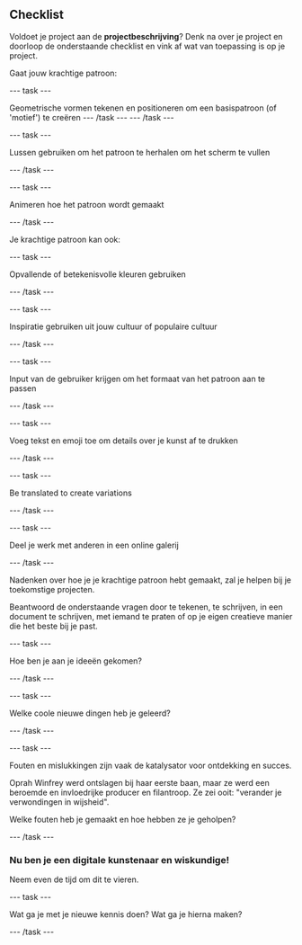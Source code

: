 ## Checklist

Voldoet je project aan de **projectbeschrijving**? Denk na over je project en doorloop de onderstaande checklist en vink af wat van toepassing is op je project.

Gaat jouw krachtige patroon:

--- task ---

Geometrische vormen tekenen en positioneren om een basispatroon (of 'motief') te creëren --- /task --- --- /task ---

--- task ---

Lussen gebruiken om het patroon te herhalen om het scherm te vullen

--- /task ---

--- task ---

Animeren hoe het patroon wordt gemaakt

--- /task ---

Je krachtige patroon kan ook:

--- task ---

Opvallende of betekenisvolle kleuren gebruiken

--- /task ---

--- task ---

Inspiratie gebruiken uit jouw cultuur of populaire cultuur

--- /task ---

--- task ---

Input van de gebruiker krijgen om het formaat van het patroon aan te passen

--- /task ---

--- task ---

Voeg tekst en emoji toe om details over je kunst af te drukken

--- /task ---

--- task ---

Be translated to create variations

--- /task ---


--- task ---

Deel je werk met anderen in een online galerij

--- /task ---

Nadenken over hoe je je krachtige patroon hebt gemaakt, zal je helpen bij je toekomstige projecten.

Beantwoord de onderstaande vragen door te tekenen, te schrijven, in een document te schrijven, met iemand te praten of op je eigen creatieve manier die het beste bij je past.

--- task ---

Hoe ben je aan je ideeën gekomen?

--- /task ---

--- task ---

Welke coole nieuwe dingen heb je geleerd?

--- /task ---

--- task ---

Fouten en mislukkingen zijn vaak de katalysator voor ontdekking en succes.

Oprah Winfrey werd ontslagen bij haar eerste baan, maar ze werd een beroemde en invloedrijke producer en filantroop. Ze zei ooit: "verander je verwondingen in wijsheid".

Welke fouten heb je gemaakt en hoe hebben ze je geholpen?

--- /task ---

### Nu ben je een digitale kunstenaar en wiskundige!

Neem even de tijd om dit te vieren.

--- task ---

Wat ga je met je nieuwe kennis doen? Wat ga je hierna maken?

--- /task ---

